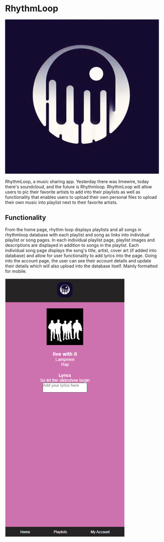 # RhythmLoop # 

![Logo](<client/images/RhythmLoop Logo.png>)

RhythmLoop, a music sharing app. Yesterday there was limewire, today there's soundcloud, and the future is Rhythmloop. RhythmLoop will allow users to pic their favorite artists to add into their playlists as well as functionality that enables users to upload their own personal files to upload their own music into playlist next to their favorite artists. 

## Functionality ##

From the home page, rhythm loop displays playlists and all songs in rhythmloop database with each playlist and song as links into individual playlist or song pages. In each individual playlist page, playlist images and descriptions are displayed in addition to songs in the playlist. Each individual song page displays the song's title, artist, cover art (if added into database) and allow for user functionality to add lyrics into the page. Going into the account page, the user can see their account details and update their details which will also upload into the database itself. Mainly formatted for mobile.

![Screenshot](<client/images/Screenshot 2024-10-24 123903.png>)